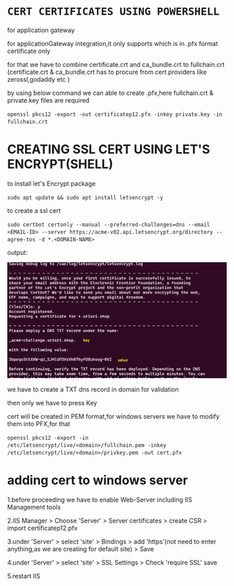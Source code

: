 # `CERT CERTIFICATES USING POWERSHELL`

for application gateway

for applicationGateway integration,it only supports which is in .pfx format certificate only

for that we have to combine certificate.crt and ca_bundle.crt to fullchain.crt (certificate.crt & ca_bundle.crt has to procure from cert providers like zerossl,godaddy etc )

by using below command we can able to create .pfx,here fullchain.crt & private.key files are required

`openssl pkcs12 -export -out certificatep12.pfx -inkey private.key -in fullchain.crt`

# CREATING SSL CERT USING LET'S ENCRYPT(SHELL)

to install let's Encrypt package

`sudo apt update && sudo apt install letsencrypt -y`

to create a ssl cert

`sudo certbot certonly --manual --preferred-challenges=dns --email <EMAIL-ID> --server https://acme-v02.api.letsencrypt.org/directory --agree-tos -d *.<DOMAIN-NAME>`

output:

![Alt text](image.png)

we have to create a TXT dns record in domain for validation

then only we have to press <ENTER> Key

cert will be created in PEM format,for windows servers we have to modify them into PFX,for that

`openssl pkcs12 -export -in /etc/letsencrypt/live/<domain>/fullchain.pem -inkey /etc/letsencrypt/live/<domain>/privkey.pem -out cert.pfx`

# adding cert to windows server

1.before proceeding we have to enable Web-Server including IIS Management tools

2.IIS Manager > Choose 'Server' > Server certificates > create CSR > import certificatep12.pfx

3.under 'Server' > select 'site' > Bindings > add 'https'(not need to enter anything,as we are creating for default site) > Save

4.under 'Server' > select 'site' > SSL Settings > Check 'require SSL' save

5.restart IIS
